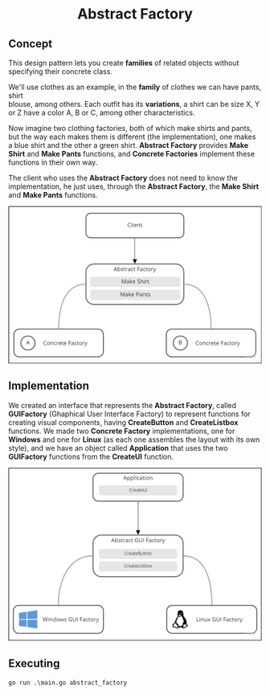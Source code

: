 <p align="center">
  <h1 align="center">
    Abstract Factory
  </h1>
</p>

## Concept
This design pattern lets you create **families** of related objects without specifying their concrete class.

We'll use clothes as an example, in the **family** of clothes we can have pants, shirt blouse, among others. Each outfit has its **variations**, a shirt can be size X, Y or Z have a color A, B or C, among other characteristics.

Now imagine two clothing factories, both of which make shirts and pants, but the way each makes them is different (the implementation), one makes a blue shirt and the other a green shirt. **Abstract Factory** provides **Make Shirt** and **Make Pants** functions, and **Concrete Factories** implement these functions in their own way.

The client who uses the **Abstract Factory** does not need to know the implementation, he just uses, through the **Abstract Factory**, the **Make Shirt** and **Make Pants** functions.

![Abstract Factory Concept](/imgs/abstract_factory_1.jpg?raw=true)

## Implementation
We created an interface that represents the **Abstract Factory**, called **GUIFactory** (Ghaphical User Interface Factory) to represent functions for creating visual components, having **CreateButton** and **CreateListbox** functions. We made two **Concrete Factory** implementations, one for **Windows** and one for **Linux** (as each one assembles the layout with its own style), and we have an object called **Application** that uses the two **GUIFactory** functions from the **CreateUI** function.

![Abstract Factory Example](/imgs/abstract_factory_2.jpg?raw=true)

## Executing
```
go run .\main.go abstract_factory
```